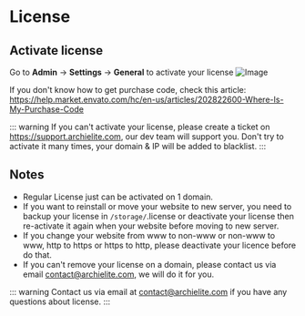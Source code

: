 # License

## Activate license

Go to **Admin** -> **Settings** -> **General** to activate your license
![Image](https://live.staticflickr.com/65535/51714461156_24821fc934_b.jpg)

If you don't know how to get purchase code, check this
article: https://help.market.envato.com/hc/en-us/articles/202822600-Where-Is-My-Purchase-Code

::: warning
If you can't activate your license, please create a ticket on https://support.archielite.com, our dev team will support you.
Don't try to activate it many times, your domain & IP will be added to blacklist.
:::

## Notes

- Regular License just can be activated on 1 domain.
- If you want to reinstall or move your website to new server, you need to backup your license in `/storage/`.license or
  deactivate
  your license then re-activate it again when your website before moving to new server.
- If you change your website from www to non-www or non-www to www, http to https or https to http, please deactivate
  your licence before do that.
- If you can't remove your license on a domain, please contact us via email contact@archielite.com, we will do it for you.

::: warning
Contact us via email at contact@archielite.com if you have any questions about license.
:::
